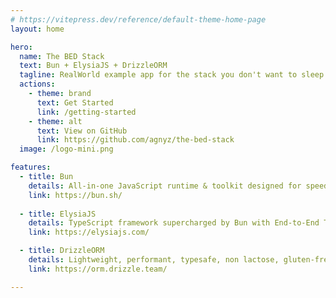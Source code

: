```yaml
---
# https://vitepress.dev/reference/default-theme-home-page
layout: home

hero:
  name: The BED Stack
  text: Bun + ElysiaJS + DrizzleORM
  tagline: RealWorld example app for the stack you don't want to sleep on
  actions:
    - theme: brand
      text: Get Started
      link: /getting-started
    - theme: alt
      text: View on GitHub
      link: https://github.com/agnyz/the-bed-stack
  image: /logo-mini.png

features:
  - title: Bun
    details: All-in-one JavaScript runtime & toolkit designed for speed, complete with a bundler, test runner, and Node.js-compatible package manager.
    link: https://bun.sh/
    
  - title: ElysiaJS
    details: TypeScript framework supercharged by Bun with End-to-End Type Safety, unified type system and outstanding developer experience.
    link: https://elysiajs.com/

  - title: DrizzleORM
    details: Lightweight, performant, typesafe, non lactose, gluten-free, flexible, serverless-ready, and headless TypeScript ORM with both relational and SQL-like query APIs.
    link: https://orm.drizzle.team/

---
```



<style>
:root {
  --vp-home-hero-name-color: transparent;
  --vp-home-hero-name-background: -webkit-linear-gradient(120deg, #B72A2A 30%, #FF7D1C);

  --vp-home-hero-image-background-image: linear-gradient(-45deg, #B72A2A 50%, #FF7D1C 50%);
  --vp-home-hero-image-filter: blur(40px);
}

@media (min-width: 640px) {
  :root {
    --vp-home-hero-image-filter: blur(56px);
  }
}

@media (min-width: 960px) {
  :root {
    --vp-home-hero-image-filter: blur(72px);
  }
}
</style>